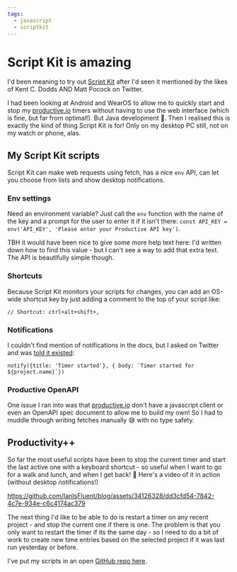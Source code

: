 ```yaml
---
tags:
  - javascript
  - scriptkit
---
```


# Script Kit is amazing

I'd been meaning to try out [Script Kit](https://www.scriptkit.com/) after I'd seen it mentioned by the likes of Kent C. Dodds AND Matt Pocock on Twitter.

I had been looking at Android and WearOS to allow me to quickly start and stop my [productive.io](https://productive.io/) timers without having to use the web interface (which is fine, but far from optimal!). But Java development 🤢. Then I realised this is exactly the kind of thing Script Kit is for! Only on my desktop PC still, not on my watch or phone, alas.

## My Script Kit scripts

Script Kit can make web requests using fetch, has a nice `env` API, can let you choose from lists and show desktop notifications.

### Env settings

Need an environment variable? Just call the `env` function with the name of the key and a prompt for the user to enter it if it isn't there: `const API_KEY = env('API_KEY', 'Please enter your Productive API key')`.

TBH it would have been nice to give some more help text here: I'd written down how to find this value - but I can't see a way to add that extra text. The API is beautifully simple though.

### Shortcuts

Because Script Kit monitors your scripts for changes, you can add an OS-wide shortcut key by just adding a comment to the top of your script like:

```
// Shortcut: ctrl+alt+shift+,
```

### Notifications

I couldn't find mention of notifications in the docs, but I asked on Twitter and was [told it existed](https://twitter.com/scriptkitapp/status/1658456135417102336?s=20):

```
notify({title: 'Timer started'}, { body: `Timer started for ${project.name}`})
```

### Productive OpenAPI

One issue I ran into was that [productive.io](https://productive.io/) don't have a javascript client or even an OpenAPI spec document to allow me to build my own! So I had to muddle through writing fetches manually 😅 with no type safety.

## Productivity++

So far the most useful scripts have been to stop the current timer and start the last active one with a keyboard shortcut - so useful when I want to go for a walk and lunch, and when I get back! 🚶 Here's a video of it in action (without desktop notifications!)

https://github.com/IanIsFluent/blog/assets/34126328/dd3cfd54-7842-4c7e-934e-c6c4174ac379

The next thing I'd like to be able to do is restart a timer on any recent project - and stop the current one if there is one. The problem is that you only want to restart the timer if its the same day - so I need to do a bit of work to create new time entries based on the selected project if it was last run yesterday or before.

I've put my scripts in an open [GitHub repo here](https://github.com/IanIsFluent?tab=repositories).
